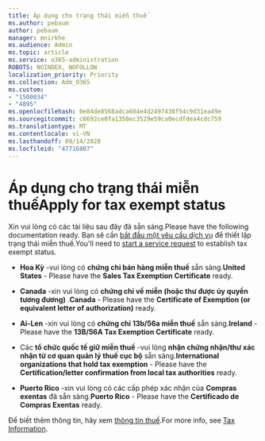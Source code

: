 ```yaml
---
title: Áp dụng cho trạng thái miễn thuế
ms.author: pebaum
author: pebaum
manager: mnirkhe
ms.audience: Admin
ms.topic: article
ms.service: o365-administration
ROBOTS: NOINDEX, NOFOLLOW
localization_priority: Priority
ms.collection: Adm_O365
ms.custom:
- "1500034"
- "4895"
ms.openlocfilehash: 0e84de8568adca684e4d2497438f54c9d31ea49e
ms.sourcegitcommit: c6692ce0fa1358ec3529e59ca0ecdfdea4cdc759
ms.translationtype: MT
ms.contentlocale: vi-VN
ms.lasthandoff: 09/14/2020
ms.locfileid: "47716807"
---
```

# <a name="apply-for-tax-exempt-status"></a><span data-ttu-id="3d448-102">Áp dụng cho trạng thái miễn thuế</span><span class="sxs-lookup"><span data-stu-id="3d448-102">Apply for tax exempt status</span></span>

<span data-ttu-id="3d448-103">Xin vui lòng có các tài liệu sau đây đã sẵn sàng.</span><span class="sxs-lookup"><span data-stu-id="3d448-103">Please have the following documentation ready.</span></span> <span data-ttu-id="3d448-104">Bạn sẽ cần [bắt đầu một yêu cầu dịch vụ](https://docs.microsoft.com/microsoft-365/admin/contact-support-for-business-products) để thiết lập trạng thái miễn thuế.</span><span class="sxs-lookup"><span data-stu-id="3d448-104">You'll need to [start a service request](https://docs.microsoft.com/microsoft-365/admin/contact-support-for-business-products) to establish tax exempt status.</span></span>

- <span data-ttu-id="3d448-105">**Hoa Kỳ** -vui lòng có **chứng chỉ bán hàng miễn thuế** sẵn sàng.</span><span class="sxs-lookup"><span data-stu-id="3d448-105">**United States** - Please have the **Sales Tax Exemption Certificate** ready.</span></span>

- <span data-ttu-id="3d448-106">**Canada** -xin vui lòng có **chứng chỉ về miễn (hoặc thư được ủy quyền tương đương)** .</span><span class="sxs-lookup"><span data-stu-id="3d448-106">**Canada** - Please have the **Certificate of Exemption (or equivalent letter of authorization)** ready.</span></span>

- <span data-ttu-id="3d448-107">**Ai-Len** -xin vui lòng có **chứng chỉ 13b/56a miễn thuế** sẵn sàng.</span><span class="sxs-lookup"><span data-stu-id="3d448-107">**Ireland** - Please have the **13B/56A Tax Exemption Certificate** ready.</span></span>

- <span data-ttu-id="3d448-108">Các **tổ chức quốc tế giữ miễn thuế** -vui lòng **nhận chứng nhận/thư xác nhận từ cơ quan quản lý thuế cục bộ** sẵn sàng.</span><span class="sxs-lookup"><span data-stu-id="3d448-108">**International organizations that hold tax exemption** - Please have the **Certification/letter confirmation from local tax authorities** ready.</span></span>

- <span data-ttu-id="3d448-109">**Puerto Rico** -xin vui lòng có các cấp phép xác nhận của **Compras exentas** đã sẵn sàng.</span><span class="sxs-lookup"><span data-stu-id="3d448-109">**Puerto Rico** - Please have the **Certificado de Compras Exentas** ready.</span></span>

<span data-ttu-id="3d448-110">Để biết thêm thông tin, hãy xem [thông tin thuế](https://docs.microsoft.com/microsoft-365/commerce/billing-and-payments/tax-information).</span><span class="sxs-lookup"><span data-stu-id="3d448-110">For more info, see [Tax Information](https://docs.microsoft.com/microsoft-365/commerce/billing-and-payments/tax-information).</span></span>
